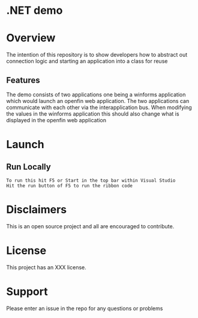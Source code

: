 .NET demo
=============

# Overview

The intention of this repository is to show developers how to abstract out connection logic and starting an application into a class for reuse

## Features
The demo consists of two applications one being a winforms application which would launch an openfin web application.  The two applications can communicate with each other via the interapplication bus.  When modifying the values in the winforms application this should also change what is displayed in the openfin web application

# Launch

## Run Locally

```
To run this hit F5 or Start in the top bar within Visual Studio
Hit the run button of F5 to run the ribbon code
```

# Disclaimers

This is an open source project and all are encouraged to contribute.

# License

This project has an XXX license.

# Support

Please enter an issue in the repo for any questions or problems